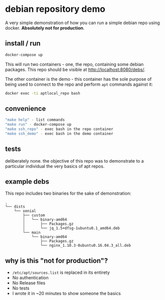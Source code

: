 debian repository demo
======================

A very simple demonstration of how you can run a simple debian repo using 
docker. **Absolutely not for production**.


install / run
-------------

```bash
docker-compose up
```

This will run two containers - one, the repo, containing some debian packages.
This repo should be visible at 
[http://localhost:8080/debs/](http://localhost:8080/debs/).

The other container is the demo - this container has the sole purpose of being 
used to connect to the repo and perform `apt` commands against it:

```bash
docker exec -ti aptlocal_repo bash
```

convenience
-----------

```bash
"make help" - list commands
"make run" - docker-compose up
"make ssh_repo" - exec bash in the repo container
"make ssh_demo" - exec bash in the demo container
```

tests
-----

deliberately none. the objective of this repo was to demonstrate to a 
particular individual the very basics of apt repos.

example debs
------------

This repo includes two binaries for the sake of demonstration:

```
.
└── dists
    └── xenial
        ├── custom
        │   └── binary-amd64
        │       ├── Packages.gz
        │       └── jq_1.5+dfsg-1ubuntu0.1_amd64.deb
        └── main
            └── binary-amd64
                ├── Packages.gz
                └── nginx_1.10.3-0ubuntu0.16.04.3_all.deb
```

why is this "not for production"?
---------------------------------

 - `/etc/apt/sources.list` is replaced in its entirety
 - No authentication
 - No Release files
 - No tests
 - I wrote it in ~20 minutes to show someone the basics


